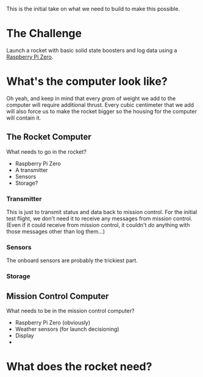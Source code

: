 This is the initial take on what we need to build to make this possible.

# The Challenge #
Launch a rocket with basic solid state boosters and log data using a [Raspberry Pi Zero](https://www.raspberrypi.org/blog/#raspberry-pi-zero). 

# What's the computer look like? #
Oh yeah, and keep in mind that every _gram_ of weight we add to the computer will require additional thrust. Every cubic centimeter that we add will also force us to make the rocket bigger so the housing for the computer will contain it.

## The Rocket Computer ##
What needs to go in the rocket?
* Raspberry Pi Zero
* A transmitter
* Sensors
* Storage?

### Transmitter ###
This is just to transmit status and data back to mission control. For the initial test flight, we don't need it to receive any messages from mission control. (Even if it could receive from mission control, it couldn't _do_ anything with those messages other than log them...)

### Sensors ###
The onboard sensors are probably the trickiest part.

### Storage ###

## Mission Control Computer ##
What needs to be in the mission control computer?
* Raspberry Pi Zero (obviously)
* Weather sensors (for launch decisioning)
* Display
* 

# What does the rocket need? #